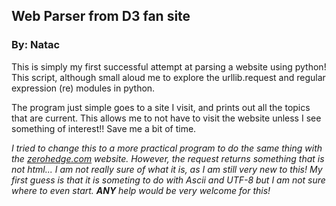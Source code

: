 ## Web Parser from D3 fan site

### By: Natac

This is simply my first successful attempt at parsing a website using python!
This script, although small aloud me to explore the urllib.request and regular
expression (re) modules in python.

The program just simple goes to a site I visit, and prints out all the topics 
that are current. This allows me to not have to visit the website unless I see 
something of interest!! Save me a bit of time. 

*I tried to change this to a more practical program to do the same thing with
the [zerohedge.com](http://www.zerohedge.com/) website. However, the request 
returns something that is not html... I am not really sure of what it is, as I 
am still very new to this! My first guess is that it is someting to do with 
Ascii and UTF-8 but I am not sure where to even start. **ANY** help would be 
very welcome for this!*